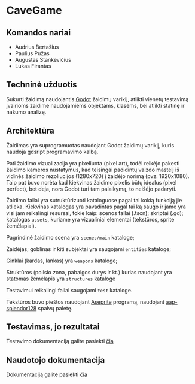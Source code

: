 # CaveGame

## Komandos nariai

- Audrius Bertašius
- Paulius Pužas
- Augustas Stankevičius
- Lukas Firantas

## Techninė užduotis

Sukurti žaidimą naudojantis [Godot](https://godotengine.org/) žaidimų variklį, atlikti vienetų testavimą įvairioms žaidime naudojamiems objektams, klasėms, bei atlikti statinę ir našumo analizę.

## Architektūra

Žaidimas yra suprogramuotas naudojant Godot žaidimų variklį, kuris naudoja gdsript programavimo kalbą.

Pati žaidimo vizualizacija yra pixeliuota (pixel art), todėl reikėjo pakesti žaidimo kameros nustatymus, kad teisingai padidintų vaizdo mastelį iš vidinės žaidimo rezoliucijos (1280x720) į žaidėjo norimą (pvz: 1920x1080). Taip pat buvo norėta kad kiekvinas žaidimo pixelis būtų idealus (pixel perfect), bet deja, nors Godot turi tam palaikymą, to neišėjo padaryti.

Žaidimo failai yra sutruktūrizuoti kataloguose pagal tai kokią funkciją jie atlieka. Kiekvinas katalogas yra pavadintas pagal tai ką saugo ir jame yra visi jam reikalingi resursai, tokie kaip: scenos failai (.tscn); skriptai (.gd); katalogas `assets`, kuriame yra vizualiniai elementai (tekstūros, sprite žemėlapiai).

Pagrindinė žaidimo scena yra `scenes/main` kataloge;

Žaidėjas; goblinas ir kiti subjektai yra saugojami `entities` kataloge;

Ginklai (kardas, lankas) yra `weapons` kataloge;

Struktūros (poilsio zona, pabaigos durys ir kt.) kurias naudojant yra statomas žemėlapis yra `structures` kataloge

Testavimui reikalingi failai saugojami `test` kataloge.

Tekstūros buvo pieštos naudojant [Aseprite](https://www.aseprite.org/) programą, naudojant [aap-splendor128](https://lospec.com/palette-list/aap-splendor128) spalvų paletę.

## Testavimas, jo rezultatai

Testavimo dokumentaciją galite pasiekti [čia](testing.md)

## Naudotojo dokumentacija

Dokumentaciją galite pasiekti [čia](UserGuide.md)
